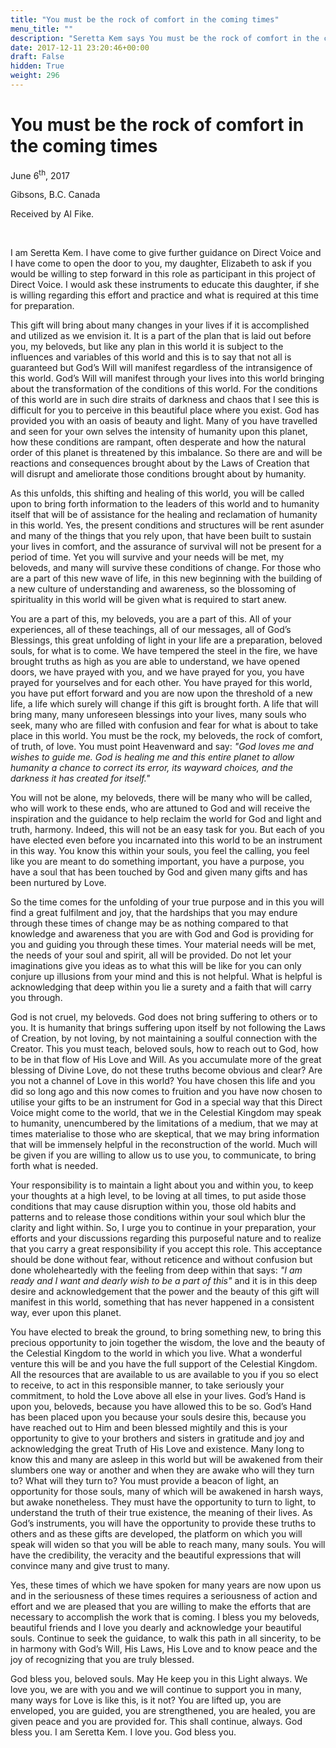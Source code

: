 ```yaml
---
title: "You must be the rock of comfort in the coming times"
menu_title: ""
description: "Seretta Kem says You must be the rock of comfort in the coming times"
date: 2017-12-11 23:20:46+00:00
draft: False
hidden: True
weight: 296
---
```

# You must be the rock of comfort in the coming times
June 6<sup>th</sup>, 2017

Gibsons, B.C. Canada

Received by 	Al Fike.

 

I am Seretta Kem. I have come to give further guidance on Direct Voice and I have come to open the door to you, my daughter, Elizabeth to ask if you would be willing to step forward in this role as participant in this project of Direct Voice. I would ask these instruments to educate this daughter, if she is willing regarding this effort and practice and what is required at this time for preparation.

This gift will bring about many changes in your lives if it is accomplished and utilized as we envision it. It is a part of the plan that is laid out before you, my beloveds, but like any plan in this world it is subject to the influences and variables of this world and this is to say that not all is guaranteed but God’s Will will manifest regardless of the intransigence of this world. God’s Will will manifest through your lives into this world bringing about the transformation of the conditions of this world. For the conditions of this world are in such dire straits of darkness and chaos that I see this is difficult for you to perceive in this beautiful place where you exist. God has provided you with an oasis of beauty and light. Many of you have travelled and seen for your own selves the intensity of humanity upon this planet, how these conditions are rampant, often desperate and how the natural order of this planet is threatened by this imbalance. So there are and will be reactions and consequences brought about by the Laws of Creation that will disrupt and ameliorate those conditions brought about by humanity. 

As this unfolds, this shifting and healing of this world, you will be called upon to bring forth information to the leaders of this world and to humanity itself that will be of assistance for the healing and reclamation of humanity in this world. Yes, the present conditions and structures will be rent asunder and many of the things that you rely upon, that have been built to sustain your lives in comfort, and the assurance of survival will not be present for a period of time. Yet you will survive and your needs will be met, my beloveds, and many will survive these conditions of change. For those who are a part of this new wave of life, in this new beginning with the building of a new culture of understanding and awareness, so the blossoming of spirituality in this world will be given what is required to start anew. 

You are a part of this, my beloveds, you are a part of this. All of your experiences, all of these teachings, all of our messages, all of God’s Blessings, this great unfolding of light in your life are a preparation, beloved souls, for what is to come. We have tempered the steel in the fire, we have brought truths as high as you are able to understand, we have opened doors, we have prayed with you, and we have prayed for you, you have prayed for yourselves and for each other. You have prayed for this world, you have put effort forward and you are now upon the threshold of a new life, a life which surely will change if this gift is brought forth. A life that will bring many, many unforeseen blessings into your lives, many souls who seek, many who are filled with confusion and fear for what is about to take place in this world. You must be the rock, my beloveds, the rock of comfort, of truth, of love. You must point Heavenward and say: *"God loves me and wishes to guide me. God is healing me and this entire planet to allow humanity a chance to correct its error, its wayward choices, and the darkness it has created for itself."*

You will not be alone, my beloveds, there will be many who will be called, who will work to these ends, who are attuned to God and will receive the inspiration and the guidance to help reclaim the world for God and light and truth, harmony. Indeed, this will not be an easy task for you. But each of you have elected even before you incarnated into this world to be an instrument in this way. You know this within your souls, you feel the calling, you feel like you are meant to do something important, you have a purpose, you have a soul that has been touched by God and given many gifts and has been nurtured by Love. 

So the time comes for the unfolding of your true purpose and in this you will find a great fulfilment and joy, that the hardships that you may endure through these times of change may be as nothing compared to that knowledge and awareness that you are with God and God is providing for you and guiding you through these times. Your material needs will be met, the needs of your soul and spirit, all will be provided. Do not let your imaginations give you ideas as to what this will be like for you can only conjure up illusions from your mind and this is not helpful. What is helpful is acknowledging that deep within you lie a surety and a faith that will carry you through. 

God is not cruel, my beloveds. God does not bring suffering to others or to you. It is humanity that brings suffering upon itself by not following the Laws of Creation, by not loving, by not maintaining a soulful connection with the Creator. This you must teach, beloved souls, how to reach out to God, how to be in that flow of His Love and Will. As you accumulate more of the great blessing of Divine Love, do not these truths become obvious and clear? Are you not a channel of Love in this world? You have chosen this life and you did so long ago and this now comes to fruition and you have now chosen to utilise your gifts to be an instrument for God in a special way that this Direct Voice might come to the world, that we in the Celestial Kingdom may speak to humanity, unencumbered by the limitations of a medium, that we may at times materialise to those who are skeptical, that we may bring information that will be immensely helpful in the reconstruction of the world. Much will be given if you are willing to allow us to use you, to communicate, to bring forth what is needed. 

Your responsibility is to maintain a light about you and within you, to keep your thoughts at a high level, to be loving at all times, to put aside those conditions that may cause disruption within you, those old habits and patterns and to release those conditions within your soul which blur the clarity and light within. So, I urge you to continue in your preparation, your efforts and your discussions regarding this purposeful nature and to realize that you carry a great responsibility if you accept this role. This acceptance should be done without fear, without reticence and without confusion but done wholeheartedly with the feeling from deep within that says: *"I am ready and I want and dearly wish to be a part of this"* and it is in this deep desire and acknowledgement that the power and the beauty of this gift will manifest in this world, something that has never happened in a consistent way, ever upon this planet. 

You have elected to break the ground, to bring something new, to bring this precious opportunity to join together the wisdom, the love and the beauty of the Celestial Kingdom to the world in which you live. What a wonderful venture this will be and you have the full support of the Celestial Kingdom. All the resources that are available to us are available to you if you so elect to receive, to act in this responsible manner, to take seriously your commitment, to hold the Love above all else in your lives. God’s Hand is upon you, beloveds, because you have allowed this to be so. God’s Hand has been placed upon you because your souls desire this, because you have reached out to Him and been blessed mightily and this is your opportunity to give to your brothers and sisters in gratitude and joy and acknowledging the great Truth of His Love and existence. Many long to know this and many are asleep in this world but will be awakened from their slumbers one way or another and when they are awake who will they turn to? What will they turn to? You must provide a beacon of light, an opportunity for those souls, many of which will be awakened in harsh ways, but awake nonetheless. They must have the opportunity to turn to light, to understand the truth of their true existence, the meaning of their lives. As God’s instruments, you will have the opportunity to provide these truths to others and as these gifts are developed, the platform on which you will speak will widen so that you will be able to reach many, many souls. You will have the credibility, the veracity and the beautiful expressions that will convince many and give trust to many. 

Yes, these times of which we have spoken for many years are now upon us and in the seriousness of these times requires a seriousness of action and effort and we are pleased that you are willing to make the efforts that are necessary to accomplish the work that is coming. I bless you my beloveds, beautiful friends and I love you dearly and acknowledge your beautiful souls. Continue to seek the guidance, to walk this path in all sincerity, to be in harmony with God’s Will, His Laws, His Love and to know peace and the joy of recognizing that you are truly blessed.

God bless you, beloved souls. May He keep you in this Light always. We love you, we are with you and we will continue to support you in many, many ways for Love is like this, is it not? You are lifted up, you are enveloped, you are guided, you are strengthened, you are healed, you are given peace and you are provided for. This shall continue, always. God bless you. I am Seretta Kem. I love you. God bless you.

